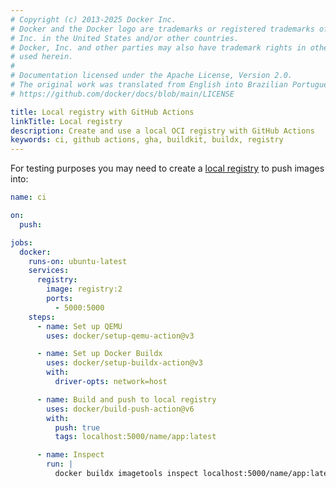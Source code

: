```yaml
---
# Copyright (c) 2013-2025 Docker Inc.
# Docker and the Docker logo are trademarks or registered trademarks of Docker,
# Inc. in the United States and/or other countries.
# Docker, Inc. and other parties may also have trademark rights in other terms
# used herein.
#
# Documentation licensed under the Apache License, Version 2.0.
# The original work was translated from English into Brazilian Portuguese.
# https://github.com/docker/docs/blob/main/LICENSE

title: Local registry with GitHub Actions
linkTitle: Local registry
description: Create and use a local OCI registry with GitHub Actions
keywords: ci, github actions, gha, buildkit, buildx, registry
---
```

For testing purposes you may need to create a [local registry](https://hub.docker.com/_/registry)
to push images into:

```yaml
name: ci

on:
  push:

jobs:
  docker:
    runs-on: ubuntu-latest
    services:
      registry:
        image: registry:2
        ports:
          - 5000:5000
    steps:
      - name: Set up QEMU
        uses: docker/setup-qemu-action@v3

      - name: Set up Docker Buildx
        uses: docker/setup-buildx-action@v3
        with:
          driver-opts: network=host

      - name: Build and push to local registry
        uses: docker/build-push-action@v6
        with:
          push: true
          tags: localhost:5000/name/app:latest

      - name: Inspect
        run: |
          docker buildx imagetools inspect localhost:5000/name/app:latest
```
